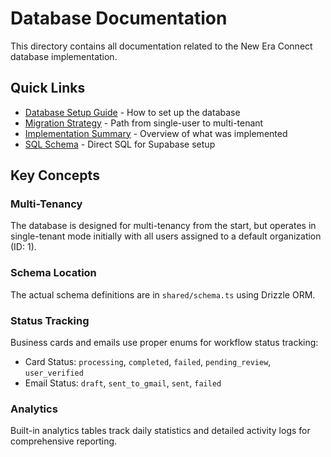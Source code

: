 # Database Documentation

This directory contains all documentation related to the New Era Connect database implementation.

## Quick Links

- [Database Setup Guide](../../DATABASE_SETUP.md) - How to set up the database
- [Migration Strategy](../../MIGRATION_STRATEGY.md) - Path from single-user to multi-tenant
- [Implementation Summary](../../DATABASE_IMPLEMENTATION_SUMMARY.md) - Overview of what was implemented
- [SQL Schema](../../database-schema.sql) - Direct SQL for Supabase setup

## Key Concepts

### Multi-Tenancy
The database is designed for multi-tenancy from the start, but operates in single-tenant mode initially with all users assigned to a default organization (ID: 1).

### Schema Location
The actual schema definitions are in `shared/schema.ts` using Drizzle ORM.

### Status Tracking
Business cards and emails use proper enums for workflow status tracking:
- Card Status: `processing`, `completed`, `failed`, `pending_review`, `user_verified`
- Email Status: `draft`, `sent_to_gmail`, `sent`, `failed`

### Analytics
Built-in analytics tables track daily statistics and detailed activity logs for comprehensive reporting.